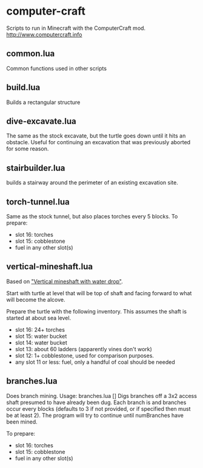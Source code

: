 computer-craft
==============

Scripts to run in Minecraft with the ComputerCraft mod. http://www.computercraft.info

common.lua
----------
Common functions used in other scripts

build.lua
---------
Builds a rectangular structure

dive-excavate.lua
-----------------
The same as the stock excavate, but the turtle goes down until it hits an obstacle. Useful for continuing
an excavation that was previously aborted for some reason.

stairbuilder.lua
----------------
builds a stairway around the perimeter of an existing excavation site.

torch-tunnel.lua
----------------
Same as the stock tunnel, but also places torches every 5 blocks.
To prepare:
- slot 16: torches
- slot 15: cobblestone
- fuel in any other slot(s)

vertical-mineshaft.lua
----------------------
Based on ["Vertical mineshaft with water drop"](http://www.minecraftwiki.net/wiki/Mining#Vertical_mineshaft_with_water_drop).

Start with turtle at level that will be top of shaft and facing forward to what will become the alcove.

Prepare the turtle with the following inventory. This assumes the shaft is started at about sea level.
- slot 16: 24+ torches
- slot 15: water bucket
- slot 14: water bucket
- slot 13: about 60 ladders (apparently vines don't work)
- slot 12: 1+ cobblestone, used for comparison purposes.
- any slot 11 or less: fuel, only a handful of coal should be needed

branches.lua
------------
Does branch mining.
Usage: branches.lua <branchLength> <numBranches> [<branchInterval>]
Digs branches off a 3x2 access shaft presumed to have already been dug.
Each branch is <branchLength> and branches occur every
<branchInterval> blocks (defaults to 3 if not provided, or if specified then must be at least 2).
The program will try to continue until numBranches have been mined.

To prepare:
- slot 16: torches
- slot 15: cobblestone
- fuel in any other slot(s)
